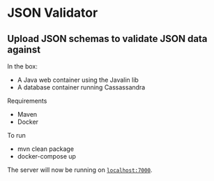 # JSON Validator

## Upload JSON schemas to validate JSON data against
In the box:

* A Java web container using the Javalin lib
* A database container running Cassassandra

Requirements
* Maven
* Docker

To run
* mvn clean package
* docker-compose up

The server will now be running on [`localhost:7000`](http://localhost:7000).